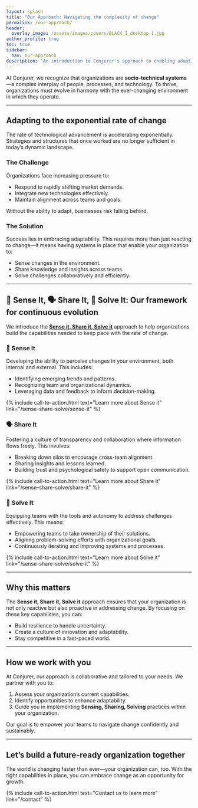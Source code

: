 ```yaml
---
layout: splash
title: "Our Approach: Navigating the complexity of change"
permalink: /our-approach/
header: 
  overlay_image: /assets/images/covers/BLACK_I_desktop-1.jpg
author_profile: true
toc: true
sidebar:
  nav: our-approach
description: "An introduction to Conjurer's approach to enabling adaptive organizations."
---
```


At Conjurer, we recognize that organizations are **socio-technical systems**—a complex interplay of people, processes, and technology. To thrive, organizations must evolve in harmony with the ever-changing environment in which they operate.  

---

## Adapting to the exponential rate of change

The rate of technological advancement is accelerating exponentially. Strategies and structures that once worked are no longer sufficient in today’s dynamic landscape.  

### The Challenge

Organizations face increasing pressure to:

- Respond to rapidly shifting market demands.  
- Integrate new technologies effectively.  
- Maintain alignment across teams and goals.

Without the ability to adapt, businesses risk falling behind.  

### The Solution

Success lies in embracing adaptability. This requires more than just reacting to change—it means having systems in place that enable your organization to:

- Sense changes in the environment.  
- Share knowledge and insights across teams.  
- Solve challenges collaboratively and efficiently.  

---

## 🔎 Sense It, 🗣️ Share It, 🤝 Solve It: Our framework for continuous evolution

We introduce the [**Sense it, Share it, Solve it**](/sense-share-solve) approach to help organizations build the capabilities needed to keep pace with the rate of change.

### **🔎 Sense It**

Developing the ability to perceive changes in your environment, both internal and external. This includes:

- Identifying emerging trends and patterns.  
- Recognizing team and organizational dynamics.  
- Leveraging data and feedback to inform decision-making.  

{% include call-to-action.html text="Learn more about Sense it" link="/sense-share-solve/sense-it" %}

### **🗣️ Share It**

Fostering a culture of transparency and collaboration where information flows freely. This involves:

- Breaking down silos to encourage cross-team alignment.  
- Sharing insights and lessons learned.  
- Building trust and psychological safety to support open communication.  

{% include call-to-action.html text="Learn more about Share it" link="/sense-share-solve/share-it" %}

### **🤝 Solve It**

Equipping teams with the tools and autonomy to address challenges effectively. This means:

- Empowering teams to take ownership of their solutions.  
- Aligning problem-solving efforts with organizational goals.  
- Continuously iterating and improving systems and processes.  

{% include call-to-action.html text="Learn more about Solve it" link="/sense-share-solve/solve-it" %}

---

## Why this matters

The **Sense it, Share it, Solve it** approach ensures that your organization is not only reactive but also proactive in addressing change. By focusing on these key capabilities, you can:

- Build resilience to handle uncertainty.  
- Create a culture of innovation and adaptability.  
- Stay competitive in a fast-paced world.  

---

## How we work with you

At Conjurer, our approach is collaborative and tailored to your needs. We partner with you to:

1. Assess your organization’s current capabilities.  
2. Identify opportunities to enhance adaptability.  
3. Guide you in implementing **Sensing, Sharing, Solving** practices within your organization.  

Our goal is to empower your teams to navigate change confidently and sustainably.  

---

## Let’s build a future-ready organization together

The world is changing faster than ever—your organization can, too. With the right capabilities in place, you can embrace change as an opportunity for growth.  

{% include call-to-action.html text="Contact us to learn more" link="/contact" %}
